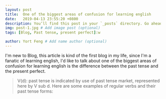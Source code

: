 ```yaml
---
layout: post
title:  One of the biggest areas of confusion for learning english
date:   2019-04-13 23:55:20 +0800
description: You’ll find this post in your `_posts` directory. Go ahead and edit it and re-build the site to see your changes. # Add post description (optional)
img: post-1.jpg # Add image post (optional)
tags: [Blog, Past tense, present perfect]:w

author: Yort Feng # Add name author (optional)
---
```

I'm new to Blog, this article is kind of the first blog in my life, since I'm a fanatic of learning english, I'd like to talk about one of the biggest areas of confusion for learning english is the difference between the past tense and the present perfect.

> V(d): past tense is indicated by use of past tense market, represented here by V sub d.
Here are some examples of regular verbs and their past tense forms:


